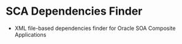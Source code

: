 # SCA Dependencies Finder
- XML file-based dependencies finder for Oracle SOA Composite Applications
